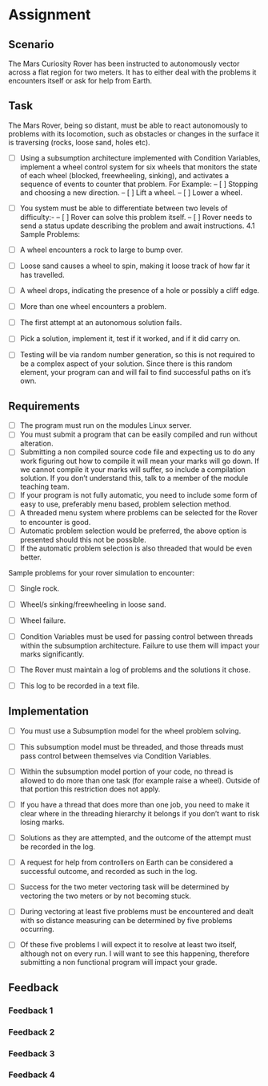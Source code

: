 # Assignment

## Scenario

The Mars Curiosity Rover has been instructed to autonomously vector across a
flat region for two meters. It has to either deal with the problems it encounters
itself or ask for help from Earth.

## Task

The Mars Rover, being so distant, must be able to react autonomously to problems with its locomotion, such as obstacles or changes in the surface it is traversing (rocks, loose sand, holes etc).  

- [ ] Using a subsumption architecture implemented with Condition Variables, implement a wheel control system for six wheels that monitors the state of each wheel (blocked, freewheeling, sinking), and activates a sequence of events to counter that problem.
For Example:
– [ ] Stopping and choosing a new direction.
– [ ] Lift a wheel.
– [ ] Lower a wheel.

- [ ] You system must be able to differentiate between two levels of difficulty:-
– [ ] Rover can solve this problem itself.
– [ ] Rover needs to send a status update describing the problem and await instructions.
4.1 Sample Problems:
- [ ] A wheel encounters a rock to large to bump over.
- [ ] Loose sand causes a wheel to spin, making it loose track of how far it has
travelled.
- [ ] A wheel drops, indicating the presence of a hole or possibly a cliff edge.
- [ ] More than one wheel encounters a problem.
- [ ] The first attempt at an autonomous solution fails.
- [ ] Pick a solution, implement it, test if it worked, and if it did carry on.
- [ ] Testing will be via random number generation, so this is not required to
be a complex aspect of your solution. Since there is this random element,
your program can and will fail to find successful paths on it’s own.

## Requirements

- [ ] The program must run on the modules Linux server.
- [ ] You must submit a program that can be easily compiled and run without alteration.
- [ ] Submitting a non compiled source code file and expecting us to do any work figuring out how to compile it will mean your marks will go down. If we cannot compile it your marks will suffer, so include a compilation solution. If you don’t understand this, talk to a member of the module teaching team.
- [ ] If your program is not fully automatic, you need to include some form of easy to use, preferably menu based, problem selection method.
- [ ] A threaded menu system where problems can be selected for the Rover to encounter is good.
- [ ] Automatic problem selection would be preferred, the above option is presented should this not be possible.
- [ ] If the automatic problem selection is also threaded that would be even better.

Sample problems for your rover simulation to encounter:

- [ ] Single rock.
- [ ] Wheel/s sinking/freewheeling in loose sand.
- [ ] Wheel failure.

- [ ] Condition Variables must be used for passing control between threads within the subsumption architecture. Failure to use them will impact your marks significantly.
- [ ] The Rover must maintain a log of problems and the solutions it chose.
- [ ] This log to be recorded in a text file.

## Implementation

- [ ] You must use a Subsumption model for the wheel problem solving.
- [ ] This subsumption model must be threaded, and those threads must pass control between themselves via Condition Variables.
- [ ] Within the subsumption model portion of your code, no thread is allowed to do more than one task (for example raise a wheel).
Outside of that portion this restriction does not apply.
- [ ] If you have a thread that does more than one job, you need to make it clear where in the threading hierarchy it belongs if you don’t want to risk losing marks.

- [ ] Solutions as they are attempted, and the outcome of the attempt must be recorded in the log.
- [ ] A request for help from controllers on Earth can be considered a successful outcome, and recorded as such in the log.
- [ ] Success for the two meter vectoring task will be determined by vectoring the two meters or by not becoming stuck.
- [ ] During vectoring at least five problems must be encountered and dealt with so distance measuring can be determined by five problems occurring.
- [ ] Of these five problems I will expect it to resolve at least two itself, although not on every run. I will want to see this happening, therefore submitting a non functional program will impact your grade.

## Feedback

### Feedback 1

### Feedback 2

### Feedback 3

### Feedback 4
